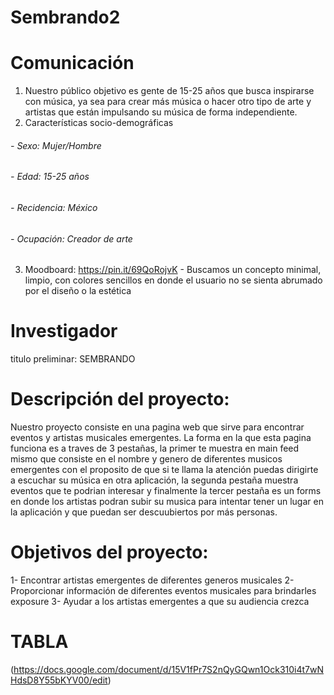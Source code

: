 # Sembrando2

# Comunicación 
1. Nuestro público objetivo es gente de 15-25 años que busca inspirarse con música, ya sea para crear más música o hacer otro tipo de arte y artistas que están impulsando su música de forma independiente.
2. Características socio-demográficas
###### -   Sexo: Mujer/Hombre
###### -   Edad: 15-25 años
###### -   Recidencia: México
###### -   Ocupación: Creador de arte 

3. Moodboard:
 https://pin.it/69QoRojvK - Buscamos un concepto minimal, limpio, con colores sencillos en donde el usuario no se sienta abrumado por el diseño o la estética




# Investigador 
titulo preliminar: SEMBRANDO

# Descripción del proyecto:
Nuestro proyecto consiste en una pagina web que sirve para encontrar eventos y artistas musicales emergentes. La forma en la que esta pagina funciona es a traves de 3 pestañas, la primer te muestra en main feed mismo que consiste en el nombre y genero de diferentes musicos emergentes con el proposito de que si te llama la atención puedas dirigirte a escuchar su música en otra aplicación, la segunda pestaña muestra eventos que te podrian interesar y finalmente la tercer pestaña es un forms en donde los artistas podran subir su musica para intentar tener un lugar en la aplicación y que puedan ser descuubiertos por más personas.

# Objetivos del proyecto:  
1- Encontrar artistas emergentes de diferentes generos musicales 
2- Proporcionar información de diferentes eventos musicales para brindarles exposure 
3- Ayudar a los artistas emergentes a que su audiencia crezca 

# TABLA
(https://docs.google.com/document/d/15V1fPr7S2nQyGQwn1Ock310i4t7wNHdsD8Y55bKYV00/edit)


